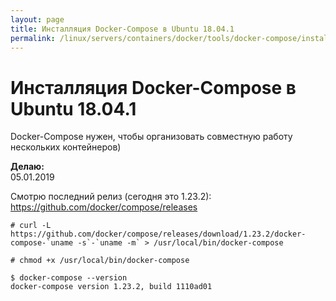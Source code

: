 ```yaml
---
layout: page
title: Инсталляция Docker-Compose в Ubuntu 18.04.1
permalink: /linux/servers/containers/docker/tools/docker-compose/install/ubuntu/
---
```


# Инсталляция Docker-Compose в Ubuntu 18.04.1

Docker-Compose нужен, чтобы организовать совместную работу нескольких контейнеров)

**Делаю:**  
05.01.2019

Смотрю последний релиз (сегодня это 1.23.2):
https://github.com/docker/compose/releases

    # curl -L https://github.com/docker/compose/releases/download/1.23.2/docker-compose-`uname -s`-`uname -m` > /usr/local/bin/docker-compose

    # chmod +x /usr/local/bin/docker-compose

    $ docker-compose --version
    docker-compose version 1.23.2, build 1110ad01
